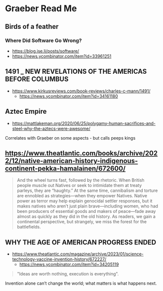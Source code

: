 # Graeber Read Me


## Birds of a feather

### Where Did Software Go Wrong?
* https://blog.jse.li/posts/software/
* https://news.ycombinator.com/item?id=33961251

## 1491 _ NEW REVELATIONS OF THE AMERICAS BEFORE COLUMBUS

* https://www.kirkusreviews.com/book-reviews/charles-c-mann/1491/
  * https://news.ycombinator.com/item?id=34161180

## Aztec Empire

* https://mattlakeman.org/2020/06/25/polygamy-human-sacrifices-and-steel-why-the-aztecs-were-awesome/

Correlates with Graeber on some aspects - but calls peeps kings

## https://www.theatlantic.com/books/archive/2022/12/native-american-history-indigenous-continent-pekka-hamalainen/672600/

>And the wheel turns fast, followed by the rhetoric. When British people muscle out Natives or seek to intimidate them at treaty parleys, they are “haughty.” At the same time, cannibalism and torture are ennobled as strategies—when they empower Natives. Native power as terror may help explain genocidal settler responses, but it makes natives who aren’t just plain brave—including women, who had been producers of essential goods and makers of peace—fade away almost as quickly as they did in the old history. As readers, we gain a continental perspective, but strangely, we miss the forest for the battlefields.

## WHY THE AGE OF AMERICAN PROGRESS ENDED
* https://www.theatlantic.com/magazine/archive/2023/01/science-technology-vaccine-invention-history/672227/
  * https://news.ycombinator.com/item?id=34205119

 > "Ideas are worth nothing, execution is everything".

Invention alone can’t change the world; what matters is what happens next.